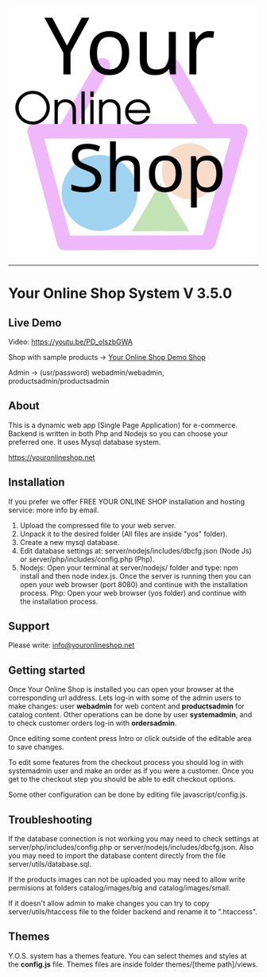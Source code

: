 
![Your Online Shop](images/logotype.svg "Your Online Shop")

----------------------------------------------------------------------

# Your Online Shop System V 3.5.0

## Live Demo

Video: https://youtu.be/PD_olszbGWA

Shop with sample products -> [Your Online Shop Demo Shop](https://youronlineshop.net/sample/)

Admin -> (usr/password) webadmin/webadmin, productsadmin/productsadmin


## About

This is a dynamic web app (Single Page Application) for e-commerce. Backend is written in both Php and Nodejs so you can choose your preferred one. It uses Mysql database system.

https://youronlineshop.net


## Installation

If you prefer we offer FREE YOUR ONLINE SHOP installation and hosting service: more info by email.

1. Upload the compressed file to your web server.
2. Unpack it to the desired folder (All files are inside "yos" folder).
3. Create a new mysql database.
4. Edit database settings at: server/nodejs/includes/dbcfg.json (Node Js) or server/php/includes/config.php (Php).
5. Nodejs: Open your terminal at server/nodejs/ folder and type: npm install and then node index.js. Once the server is running then you can open your web browser (port 8080) and continue with the installation process.
Php: Open your web browser (yos folder) and continue with the installation process.

## Support

Please write: info@youronlineshop.net


## Getting started

Once Your Online Shop is installed you can open your browser at the corresponding url address. Lets log-in with some of the admin users to make changes: user **webadmin** for web content and **productsadmin** for catalog content. Other operations can be done by user **systemadmin**, and to check customer orders log-in with **ordersadmin**.

Once editing some content press Intro or click outside of the editable area to save changes.

To edit some features from the checkout process you should log in with systemadmin user and make an order as if you were a customer. Once you get to the checkout step you should be able to edit checkout options.

Some other configuration can be done by editing file javascript/config.js.


## Troubleshooting

If the database connection is not working you may need to check settings at server/php/includes/config.php or server/nodejs/includes/dbcfg.json. Also you may need to import the database content directly from the file server/utils/database.sql.

If the products images can not be uploaded you may need to allow write permisions at folders catalog/images/big and catalog/images/small.

If it doesn't allow admin to make changes you can try to copy server/utils/htaccess file to the folder backend and rename it to ".htaccess".


## Themes


Y.O.S. system has a themes feature. You can select themes and styles at the **config.js** file. Themes files are inside folder themes/[theme path]/views.